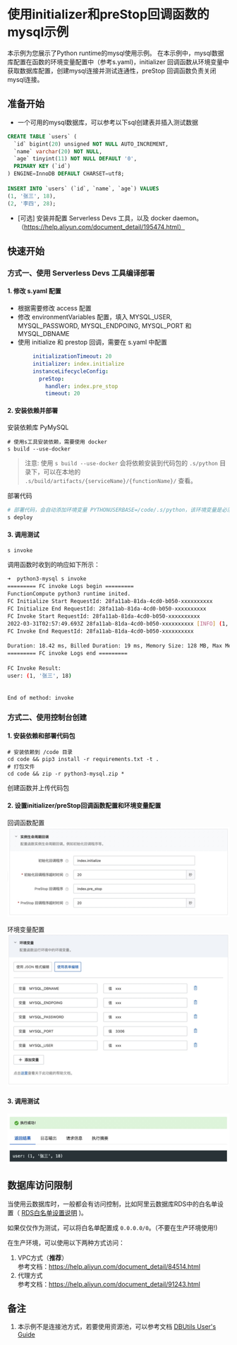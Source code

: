 # 使用initializer和preStop回调函数的mysql示例
本示例为您展示了Python runtime的mysql使用示例。
在本示例中，mysql数据库配置在函数的环境变量配置中（参考s.yaml)，initializer 回调函数从环境变量中获取数据库配置，创建mysql连接并测试连通性，preStop 回调函数负责关闭mysql连接。


## 准备开始
- 一个可用的mysql数据库，可以参考以下sql创建表并插入测试数据

```sql
CREATE TABLE `users` (
  `id` bigint(20) unsigned NOT NULL AUTO_INCREMENT,
  `name` varchar(20) NOT NULL,
  `age` tinyint(11) NOT NULL DEFAULT '0',
  PRIMARY KEY (`id`)
) ENGINE=InnoDB DEFAULT CHARSET=utf8;

INSERT INTO `users` (`id`, `name`, `age`) VALUES
(1, '张三', 18),
(2, '李四', 28);
```

- [可选] 安装并配置 Serverless Devs 工具，以及 docker daemon。（https://help.aliyun.com/document_detail/195474.html）

## 快速开始
### 方式一、使用 Serverless Devs 工具编译部署

#### 1. 修改 s.yaml 配置
- 根据需要修改 access 配置
- 修改 environmentVariables 配置，填入 MYSQL_USER, MYSQL_PASSWORD, MYSQL_ENDPOING, MYSQL_PORT 和 MYSQL_DBNAME
- 使用 initialize 和 prestop 回调，需要在 s.yaml 中配置
```yaml
        initializationTimeout: 20
        initializer: index.initialize
        instanceLifecycleConfig:
          preStop:
            handler: index.pre_stop
            timeout: 20
```

#### 2. 安装依赖并部署

安装依赖库 PyMySQL
```shell
# 使用s工具安装依赖，需要使用 docker
s build --use-docker
```
> 注意: 使用 `s build --use-docker` 会将依赖安装到代码包的 `.s/python` 目录下，可以在本地的 `.s/build/artifacts/{serviceName}/{functionName}/` 查看。

部署代码
```bash
# 部署代码，会自动添加环境变量 PYTHONUSERBASE=/code/.s/python，该环境变量是必须的
s deploy
```

#### 3. 调用测试

```shell
s invoke
```

调用函数时收到的响应如下所示：

```bash
➜  python3-mysql s invoke
========= FC invoke Logs begin =========
FunctionCompute python3 runtime inited.
FC Initialize Start RequestId: 28fa11ab-81da-4cd0-b050-xxxxxxxxxx
FC Initialize End RequestId: 28fa11ab-81da-4cd0-b050-xxxxxxxxxx
FC Invoke Start RequestId: 28fa11ab-81da-4cd0-b050-xxxxxxxxxx
2022-03-31T02:57:49.693Z 28fa11ab-81da-4cd0-b050-xxxxxxxxxx [INFO] (1, '张三', 18)
FC Invoke End RequestId: 28fa11ab-81da-4cd0-b050-xxxxxxxxxx

Duration: 18.42 ms, Billed Duration: 19 ms, Memory Size: 128 MB, Max Memory Used: 34.80 MB
========= FC invoke Logs end =========

FC Invoke Result:
user: (1, '张三', 18)


End of method: invoke
```

### 方式二、使用控制台创建

#### 1. 安装依赖和部署代码包

```shell
# 安装依赖到 /code 目录
cd code && pip3 install -r requirements.txt -t .
# 打包文件
cd code && zip -r python3-mysql.zip *
```

创建函数并上传代码包

#### 2. 设置initializer/preStop回调函数配置和环境变量配置

回调函数配置
![img_1.png](assets/20220331110743.jpg)

环境变量配置
![img_2.png](assets/20220331111048.jpg)

#### 3. 调用测试
![img_3.png](assets/20220331111218.jpg)

## 数据库访问限制
当使用云数据库时，一般都会有访问控制，比如阿里云数据库RDS中的白名单设置（ [RDS白名单设置说明](https://help.aliyun.com/document_detail/43185.html?spm=5176.19908528.help.dexternal.6c721450iLu0jH) )。

如果仅仅作为测试，可以将白名单配置成 `0.0.0.0/0`。（不要在生产环境使用!)

在生产环境，可以使用以下两种方式访问：

1. VPC方式（**推荐**） <br>
参考文档：https://help.aliyun.com/document_detail/84514.html
2. 代理方式<br>
参考文档：https://help.aliyun.com/document_detail/91243.html

## 备注
1. 本示例不是连接池方式，若要使用资源池，可以参考文档 [DBUtils User's Guide](https://webwareforpython.github.io/DBUtils/main.html)
